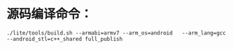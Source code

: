 # 源码编译命令：
```shell
./lite/tools/build.sh --armabi=armv7 --arm_os=android   --arm_lang=gcc  --android_stl=c++_shared full_publish
```
